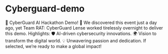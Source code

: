 # Cyberguard-demo
🚀 CyberGuard AI Hackathon Demo! 🚀  We discovered this event just a day ago, yet Team RAT: CyberGuard Lense worked tirelessly overnight to deliver this demo.  Highlights:  🛡️ AI-driven cybersecurity innovations.  🌍 Vision to transform the digital world.  💡 Unwavering passion and dedication.   If selected, we’re ready to make a global impact!
